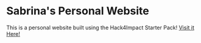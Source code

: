 # Sabrina's Personal Website
This is a personal website built using the Hack4Impact Starter Pack!
<You can add any description you want here.>
[Visit it Here!](https://sab115.github.io)